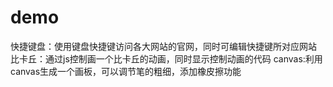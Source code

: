 # demo
快捷键盘：使用键盘快捷键访问各大网站的官网，同时可编辑快捷键所对应网站
比卡丘：通过js控制画一个比卡丘的动画，同时显示控制动画的代码
canvas:利用canvas生成一个画板，可以调节笔的粗细，添加橡皮擦功能
